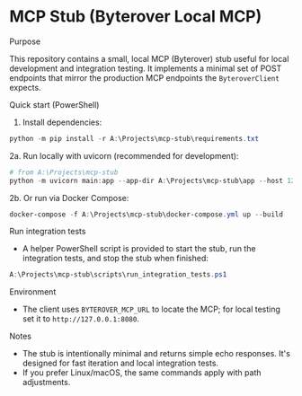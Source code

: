 # MCP Stub (Byterover Local MCP)

Purpose

This repository contains a small, local MCP (Byterover) stub useful for local development and integration testing. It implements a minimal set of POST endpoints that mirror the production MCP endpoints the `ByteroverClient` expects.

Quick start (PowerShell)

1. Install dependencies:

```powershell
python -m pip install -r A:\Projects\mcp-stub\requirements.txt
```

2a. Run locally with uvicorn (recommended for development):

```powershell
# from A:\Projects\mcp-stub
python -m uvicorn main:app --app-dir A:\Projects\mcp-stub\app --host 127.0.0.1 --port 8080
```

2b. Or run via Docker Compose:

```powershell
docker-compose -f A:\Projects\mcp-stub\docker-compose.yml up --build
```

Run integration tests

- A helper PowerShell script is provided to start the stub, run the integration tests, and stop the stub when finished:

```powershell
A:\Projects\mcp-stub\scripts\run_integration_tests.ps1
```

Environment

- The client uses `BYTEROVER_MCP_URL` to locate the MCP; for local testing set it to `http://127.0.0.1:8080`.

Notes

- The stub is intentionally minimal and returns simple echo responses. It's designed for fast iteration and local integration tests.
- If you prefer Linux/macOS, the same commands apply with path adjustments.
